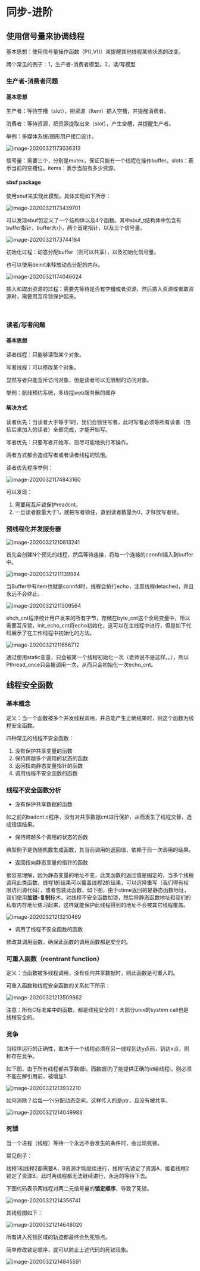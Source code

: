 # 同步-进阶

## 使用信号量来协调线程

基本思想：使用信号量操作函数（P(),V()）来提醒其他线程某些状态的改变。

两个常见的例子：1，生产者-消费者模型。2，读/写模型

### 生产者-消费者问题

#### 基本思想

生产者：等待空槽（slot），把资源（Item）插入空槽，并提醒消费者。

消费者：等待资源，把资源提取出来（slot），产生空槽，并提醒生产者。

举例：多媒体系统/图形用户接口设计。

![image-20200321173036313](同步-进阶.assets/image-20200321173036313.png)

信号量：需要三个，分别是mutex，保证只能有一个线程在操作buffer。slots：表示当前的空槽位。items：表示当前有多少资源。

#### sbuf package

使用sbuf来实现此模型。具体实现如下所示：

![image-20200321173439701](同步-进阶.assets/image-20200321173439701.png)

可以发现sbuf包定义了一个结构体以及4个函数。其中sbuf_t结构体中包含有buffer指针，buffer大小，两个首尾指针，以及三个信号量。

![image-20200321173744184](同步-进阶.assets/image-20200321173744184.png)

初始化过程：动态分配buffer（则可以共享），以及初始化信号量。

也可以使用deinit来释放动态分配的内存。

![image-20200321174046024](同步-进阶.assets/image-20200321174046024.png)

插入和取出资源的过程：需要先等待是否有空槽或者资源，然后插入资源或者取资源时，需要用互斥锁保护起来。

​	

### 读者/写者问题

#### 基本思想

读者线程：只能够读取某个对象。

写者线程：可以修改某个对象。

显然写者只能互斥访问对象，但是读者可以无限制的访问对象。

举例：航线预约系统，多线程web服务器的缓存

#### 解决方式

读者优先：当读者大于等于1时，我们会锁住写者，此时写者必须等所有读者（包括后来加入的读者）全部完成，才能开始写。

写者优先：只要写者开始写，则尽可能地执行写操作。

两者方式都会造成写者或者读者线程的饥饿。

读者优先程序举例：

![image-20200321174843160](同步-进阶.assets/image-20200321174843160.png)

可以发现：

1. 需要用互斥锁保护readcnt。
2. 一旦读者数量大于1，就把写者锁住，直到读者数量为0，才释放写者锁。

### 预线程化并发服务器

![image-20200321210813241](同步-进阶.assets/image-20200321210813241.png)

首先会创建N个预先的线程，然后等待连接，将每一个连接的connfd插入到buffer中。

![image-20200321211139984](同步-进阶.assets/image-20200321211139984.png)

当Buffer中有item也就是connfd时，线程会执行echo，注意线程detached，并且永远不会终止。

![image-20200321211309564](同步-进阶.assets/image-20200321211309564.png)

ehch_cnt程序统计用户发来的所有字节，存储在byte_cnt这个全局变量中，所以需要互斥锁，init_echo_cnt将echo初始化，这可以在主线程中进行，但是如下代码展示了在工作线程中初始化的方法。

![image-20200321211656712](同步-进阶.assets/image-20200321211656712.png)

通过使用static变量，只会被第一个线程初始化一次（老师说不是这样。。），所以Pthread_once只会被调用一次，从而只会初始化一次echo_cnt。



## 线程安全函数

### 基本概念

定义：当一个函数被多个并发线程调用，并总能产生正确结果时，则这个函数为线程安全函数。

四种常见的线程不安全函数：

1. 没有保护共享变量的函数
2. 保持跨越多个调用的状态的函数
3. 返回指向静态变量指针的函数
4. 调用线程不安全函数的函数

### 线程不安全函数分析

* 没有保护共享数据的函数

如之前的badcnt.c程序，没有对共享数据cnt进行保护，从而发生了线程交替，造成错误结果。

* 保持跨越多个调用的状态的函数

典型例子是伪随机数生成函数，其当前调用的返回值，依赖于前一次调用的结果。

* 返回指向静态变量的指针的函数

很容易理解，因为静态变量的地址不变，此类函数的返回值是固定的，当多个线程调用此类函数，线程1的结果可以覆盖线程2的结果，可以选择重写（我们得有权限访问源代码），或者包装此函数，如下图，由于ctime返回的是静态函数地址，我们使用**加锁-复制**技术，对线程不安全函数加锁，然后将静态函数地址和我们的私有内存地址练习起来，这样就能保护此线程得到的地址不会被其它线程覆盖。

![image-20200321213210469](同步-进阶.assets/image-20200321213210469.png)

* 调用了线程不安全函数的函数

修改其调用函数，确保此函数的调用函数都是安全的。

### 可重入函数（reentrant function）

定义：当函数被多线程调用，没有任何共享数据时，则此函数是可重入的。

可重入函数和线程安全函数的关系如下所示：

![image-20200321213509862](同步-进阶.assets/image-20200321213509862.png)

注意：所有C标准库中的函数，都是线程安全的！大部分unix的system call也是线程安全的。

### 竞争

当程序运行的正确性，取决于一个线程必须在另一线程到达y点前，到达x点，则称存在竞争。

如下图，由于所有线程都共享数据i，而数据i为了能提供正确的id给线程i，则必须不能在解引用前，被增加1.

![image-20200321213932210](同步-进阶.assets/image-20200321213932210.png)

如何消除？给每一个i分配动态空间，这样传入的是ptr，且没有被共享。

![image-20200321214049983](同步-进阶.assets/image-20200321214049983.png)

### 死锁

当一个进程（线程）等待一个永远不会发生的条件时，会出现死锁。

常见例子：

线程1和线程2都需要A，B资源才能继续进行，线程1先锁定了资源A，接着线程2锁定了资源B，此时两线程都无法继续进行，永远的等待下去。

下图代码表示两线程对两二元信号量的**锁定顺序**，导致了死锁。

![image-20200321214356741](同步-进阶.assets/image-20200321214356741.png)

其线程图如下：

![image-20200321214648020](同步-进阶.assets/image-20200321214648020.png)

所有进入死锁区域的轨迹都最终会到死锁点。

简单修改锁定顺序，就可以防止上述代码的死锁现象。

![image-20200321214845591](同步-进阶.assets/image-20200321214845591.png)